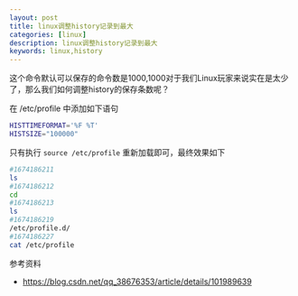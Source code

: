 ```yaml
---
layout: post
title: linux调整history记录到最大
categories: [linux]
description: linux调整history记录到最大
keywords: linux,history
---
```


这个命令默认可以保存的命令数是1000,1000对于我们Linux玩家来说实在是太少了，那么我们如何调整history的保存条数呢？

在 /etc/profile 中添加如下语句

```bash
HISTTIMEFORMAT='%F %T'
HISTSIZE="100000"
```

只有执行 `source /etc/profile` 重新加载即可，最终效果如下

```bash
#1674186211
ls
#1674186212
cd 
#1674186213
ls
#1674186219
/etc/profile.d/
#1674186227
cat /etc/profile
```



参考资料

- https://blog.csdn.net/qq_38676353/article/details/101989639
